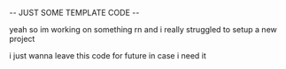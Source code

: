 -- JUST SOME TEMPLATE CODE --

yeah so im working on something rn
and i really struggled to setup a new project

i just wanna leave this code for future
in case i need it
